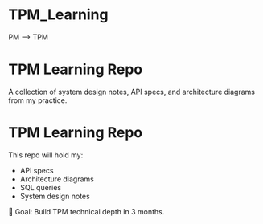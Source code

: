 # TPM_Learning
PM --> TPM
# TPM Learning Repo
A collection of system design notes, API specs, and architecture diagrams from my practice.
# TPM Learning Repo  

This repo will hold my:  
- API specs  
- Architecture diagrams  
- SQL queries  
- System design notes  

🚀 Goal: Build TPM technical depth in 3 months.
